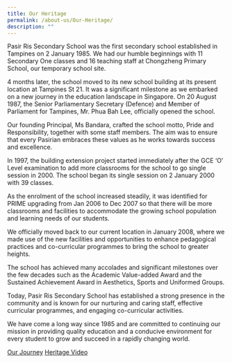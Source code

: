 ```yaml
---
title: Our Heritage
permalink: /about-us/Our-Heritage/
description: ""
---
```

  
Pasir Ris Secondary School was the first secondary school established in Tampines on 2 January 1985. We had our humble beginnings with 11 Secondary One classes and 16 teaching staff at Chongzheng Primary School, our temporary school site. 

  

4 months later, the school moved to its new school building at its present location at Tampines St 21. It was a significant milestone as we embarked on a new journey in the education landscape in Singapore. On 20 August 1987, the Senior Parliamentary Secretary (Defence) and Member of Parliament for Tampines, Mr. Phua Bah Lee, officially opened the school. 

  

Our founding Principal, Ms Bandara, crafted the school motto, Pride and Responsibility, together with some staff members. The aim was to ensure that every Pasirian embraces these values as he works towards success and excellence. 

  

In 1997, the building extension project started immediately after the GCE ‘O’ Level examination to add more classrooms for the school to go single session in 2000. The school began its single session on 2 January 2000 with 39 classes. 

  

As the enrolment of the school increased steadily, it was identified for PRIME upgrading from Jan 2006 to Dec 2007 so that there will be more classrooms and facilities to accommodate the growing school population and learning needs of our students.

  

We officially moved back to our current location in January 2008, where we made use of the new facilities and opportunities to enhance pedagogical practices and co-curricular programmes to bring the school to greater heights. 

  

The school has achieved many accolades and significant milestones over the few decades such as the Academic Value-added Award and the Sustained Achievement Award in Aesthetics, Sports and Uniformed Groups.

  

Today, Pasir Ris Secondary School has established a strong presence in the community and is known for our nurturing and caring staff, effective curricular programmes, and engaging co-curricular activities.

  

We have come a long way since 1985 and are committed to continuing our mission in providing quality education and a conducive environment for every student to grow and succeed in a rapidly changing world.

[Our Journey](/Our-Journey)
[Heritage Video](/Heritage-Video)